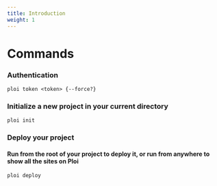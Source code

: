 ```yaml
---
title: Introduction
weight: 1
---
```


# Commands

### Authentication
```shell script
ploi token <token> {--force?}
```

### Initialize a new project in your current directory
```shell script
ploi init
```

### Deploy your project 
#### Run from the root of your project to deploy it, or run from anywhere to show all the sites on Ploi
```shell script
ploi deploy
```
